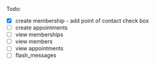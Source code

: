Todo:

- [x] create membership
		- add point of contact check box
- [ ] create appointments
- [ ] view memberships
- [ ] view members
- [ ] view appointments
- [ ] flash_messages
